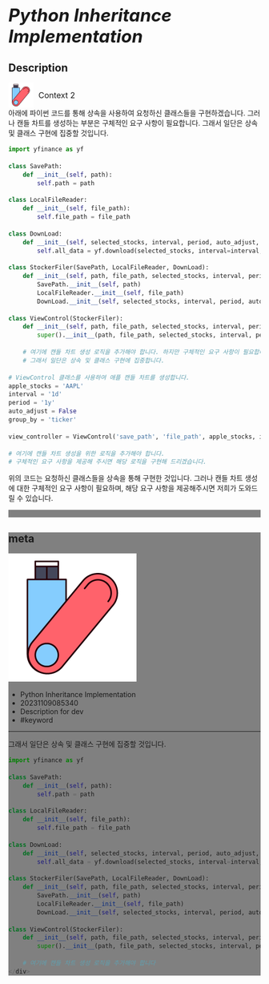# **<span style="font-size: 35px; font-style: italic;">Python Inheritance Implementation</span>**

## Description




<div style="display: flex; align-items: center; font-size: 16px;"><div><img src="https://raw.githubusercontent.com/d10000usd/WebDocuments/main/public/icon/space/workspace-vector-free-icon-set-40.png" width="50" height="50" style="vertical-align: middle;" /></div><div style="display: inline-block; vertical-align: middle; margin-left: 10px; font-size: 16px;">Context 2</div></div>
아래에 파이썬 코드를 통해 상속을 사용하여 요청하신 클래스들을 구현하겠습니다. 그러나 캔들 차트를 생성하는 부분은 구체적인 요구 사항이 필요합니다. 그래서 일단은 상속 및 클래스 구현에 집중할 것입니다.

```python
import yfinance as yf

class SavePath:
    def __init__(self, path):
        self.path = path

class LocalFileReader:
    def __init__(self, file_path):
        self.file_path = file_path

class DownLoad:
    def __init__(self, selected_stocks, interval, period, auto_adjust, group_by):
        self.all_data = yf.download(selected_stocks, interval=interval, period=period, auto_adjust=auto_adjust, group_by=group_by)

class StockerFiler(SavePath, LocalFileReader, DownLoad):
    def __init__(self, path, file_path, selected_stocks, interval, period, auto_adjust, group_by):
        SavePath.__init__(self, path)
        LocalFileReader.__init__(self, file_path)
        DownLoad.__init__(self, selected_stocks, interval, period, auto_adjust, group_by)

class ViewControl(StockerFiler):
    def __init__(self, path, file_path, selected_stocks, interval, period, auto_adjust, group_by):
        super().__init__(path, file_path, selected_stocks, interval, period, auto_adjust, group_by)

    # 여기에 캔들 차트 생성 로직을 추가해야 합니다. 하지만 구체적인 요구 사항이 필요합니다.
    # 그래서 일단은 상속 및 클래스 구현에 집중합니다.

# ViewControl 클래스를 사용하여 애플 캔들 차트를 생성합니다.
apple_stocks = 'AAPL'
interval = '1d'
period = '1y'
auto_adjust = False
group_by = 'ticker'

view_controller = ViewControl('save_path', 'file_path', apple_stocks, interval, period, auto_adjust, group_by)

# 여기에 캔들 차트 생성을 위한 로직을 추가해야 합니다.
# 구체적인 요구 사항을 제공해 주시면 해당 로직을 구현해 드리겠습니다.
```

위의 코드는 요청하신 클래스들을 상속을 통해 구현한 것입니다. 그러나 캔들 차트 생성에 대한 구체적인 요구 사항이 필요하며, 해당 요구 사항을 제공해주시면 저희가 도와드릴 수 있습니다.



<div style="background-color: grey; height: 15px;"></div>







<div style="background-color: grey; ">  

## meta   
![ex_screenshot](https://raw.githubusercontent.com/d10000usd/WebDocuments/main/public/icon/space/workspace-vector-free-icon-set-40.png)  
* Python Inheritance Implementation  
* 20231109085340  
* Description for dev  
* #keyword  
****
그래서 일단은 상속 및 클래스 구현에 집중할 것입니다.

```python
import yfinance as yf

class SavePath:
    def __init__(self, path):
        self.path = path

class LocalFileReader:
    def __init__(self, file_path):
        self.file_path = file_path

class DownLoad:
    def __init__(self, selected_stocks, interval, period, auto_adjust, group_by):
        self.all_data = yf.download(selected_stocks, interval=interval, period=period, auto_adjust=auto_adjust, group_by=group_by)

class StockerFiler(SavePath, LocalFileReader, DownLoad):
    def __init__(self, path, file_path, selected_stocks, interval, period, auto_adjust, group_by):
        SavePath.__init__(self, path)
        LocalFileReader.__init__(self, file_path)
        DownLoad.__init__(self, selected_stocks, interval, period, auto_adjust, group_by)

class ViewControl(StockerFiler):
    def __init__(self, path, file_path, selected_stocks, interval, period, auto_adjust, group_by):
        super().__init__(path, file_path, selected_stocks, interval, period, auto_adjust, group_by)

    # 여기에 캔들 차트 생성 로직을 추가해야 합니다  
</div> 
